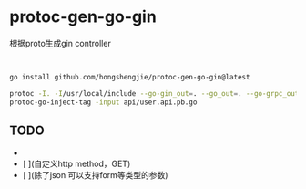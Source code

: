 # protoc-gen-go-gin
根据proto生成gin controller

## 

```bash

go install github.com/hongshengjie/protoc-gen-go-gin@latest

protoc -I. -I/usr/local/include --go-gin_out=. --go_out=. --go-grpc_out=. proto/user.api.proto
protoc-go-inject-tag -input api/user.api.pb.go
```

## TODO

- [ ](参数可校验)
- [ ](自定义http method，GET)
- [ ](除了json 可以支持form等类型的参数)